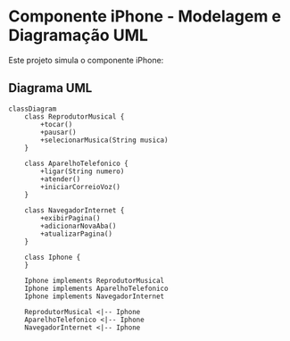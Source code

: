 # Componente iPhone - Modelagem e Diagramação UML

Este projeto simula o componente iPhone:

## Diagrama UML

```mermaid
classDiagram
    class ReprodutorMusical {
        +tocar()
        +pausar()
        +selecionarMusica(String musica)
    }

    class AparelhoTelefonico {
        +ligar(String numero)
        +atender()
        +iniciarCorreioVoz()
    }

    class NavegadorInternet {
        +exibirPagina()
        +adicionarNovaAba()
        +atualizarPagina()
    }

    class Iphone {
    }

    Iphone implements ReprodutorMusical
    Iphone implements AparelhoTelefonico
    Iphone implements NavegadorInternet

    ReprodutorMusical <|-- Iphone
    AparelhoTelefonico <|-- Iphone
    NavegadorInternet <|-- Iphone
